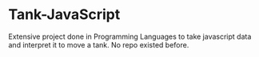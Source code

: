 # Tank-JavaScript
Extensive project done in Programming Languages to take javascript data and interpret it to move a tank. No repo existed before.
